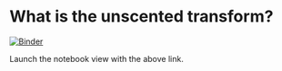 # What is the unscented transform?

[![Binder](http://mybinder.org/badge.svg)](http://mybinder.org:/repo/ryanpdwyer/1609-unscented-transform)

Launch the notebook view with the above link.
